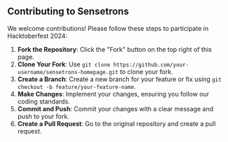 ## Contributing to Sensetrons

We welcome contributions! Please follow these steps to participate in Hacktoberfest 2024:

1. **Fork the Repository**: Click the "Fork" button on the top right of this page.
2. **Clone Your Fork**: Use `git clone https://github.com/your-username/sensetrons-homepage.git` to clone your fork.
3. **Create a Branch**: Create a new branch for your feature or fix using `git checkout -b feature/your-feature-name`.
4. **Make Changes**: Implement your changes, ensuring you follow our coding standards.
5. **Commit and Push**: Commit your changes with a clear message and push to your fork.
6. **Create a Pull Request**: Go to the original repository and create a pull request.


